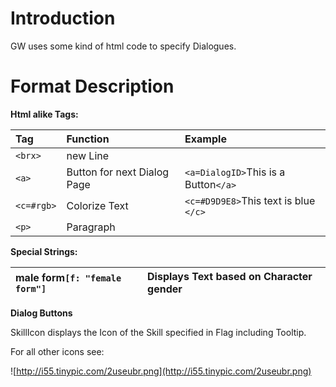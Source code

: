 # Introduction #
GW uses some kind of html code to specify Dialogues.

# Format Description #

**Html alike Tags:**

| **Tag** | **Function** | **Example** |
|:--------|:-------------|:------------|
| `<brx>` | new Line     |             |
| `<a>`   | Button for next Dialog Page| `<a=DialogID>`This is a Button`</a>` |
| `<c=#rgb>` | Colorize Text | `<c=#D9D9E8>`This text is blue `</c>` |
| `<p>`   | Paragraph    |             |

**Special Strings:**

| male form`[f: "female form"]` | Displays Text based on Character gender |
|:------------------------------|:----------------------------------------|

**Dialog Buttons**

SkillIcon displays the Icon of the Skill specified in Flag including Tooltip.

For all other icons see:

![http://i55.tinypic.com/2useubr.png](http://i55.tinypic.com/2useubr.png)